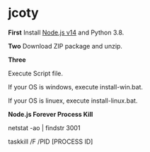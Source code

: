 # jcoty


**First**
Install [Node.js v14](https://nodejs.org/dist/v14.18.1/node-v14.18.1-x64.msi "Node.js")  and Python 3.8.



__Two__
Download ZIP package and unzip.


__Three__

Execute Script file.

If your OS is windows, execute install-win.bat.

If your OS is linuex, execute install-linux.bat.



__Node.js Forever Process Kill__

netstat -ao | findstr 3001

taskkill /F /PID [PROCESS ID]

